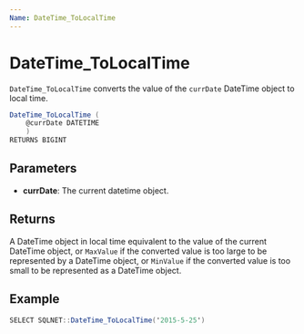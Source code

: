 ```yaml
---
Name: DateTime_ToLocalTime
---
```


# DateTime_ToLocalTime

`DateTime_ToLocalTime` converts the value of the `currDate` DateTime object to local time.

```csharp
DateTime_ToLocalTime (
	@currDate DATETIME
	)
RETURNS BIGINT
```

## Parameters

 - **currDate**: The current datetime object.

## Returns

A DateTime object in local time equivalent to the value of the current DateTime object, or `MaxValue` if the converted value is too large to be represented by a DateTime object, or `MinValue` if the converted value is too small to be represented as a DateTime object.

## Example

```csharp
SELECT SQLNET::DateTime_ToLocalTime('2015-5-25')
```

